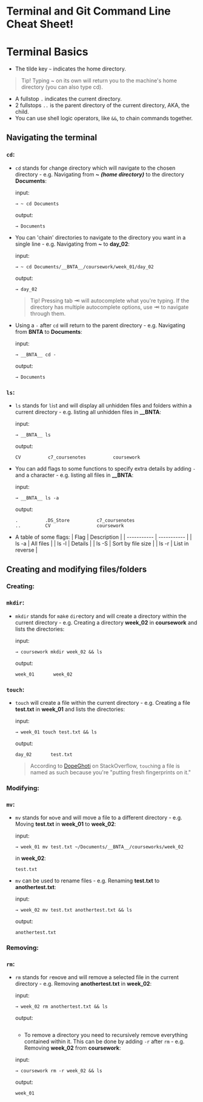 # Terminal and Git Command Line Cheat Sheet!

# Terminal Basics

- The tilde key `~` indicates the home directory.
>Tip! Typing ~ on its own will return you to the machine's home directory (you can also type cd).
- A fullstop `.` indicates the current directory.
- 2 fullstops `..` is the parent directory of the current directory, AKA, the child.
- You can use shell logic operators, like `&&`, to chain commands together.


## Navigating the terminal
### `cd`:

- `cd` stands for `c`hange `d`irectory which will navigate to the chosen directory - e.g. Navigating from **~** ***(home directory)*** to the directory **Documents**:
    
    input:
    ```
    → ~ cd Documents 
    ```
    output:
    ```
    → Documents
    ```

  
- You can 'chain' directories to navigate to the directory you want in a single line - e.g. Navigating from **~** to **day_02**:

    input:
    ```
    → ~ cd Documents/__BNTA__/coursework/week_01/day_02
    ```
    output:
    ```
    → day_02
    ```
    >Tip! Pressing tab **⇥** will autocomplete what you're typing.
    >If the directory has multiple autocomplete options, use **⇥** to navigate through them. 

- Using a `-` after `cd` will return to the parent directory - e.g. Navigating from **__BNTA__** to **Documents**:

    input:
    ```
    → __BNTA__ cd - 
    ```
    output:
    ```
    → Documents
    ```

### `ls`:

- `ls` stands for `l`i`s`t and will display all unhidden files and folders within a current directory - e.g. listing all unhidden files in **__BNTA**:

    input:
    ```
    → __BNTA__ ls 
    ```
    output:
    ```
    CV          c7_coursenotes          coursework
    ```
- You can add flags to some functions to specify extra details by adding `-` and a character - e.g. listing all files in **__BNTA**:

    input:
    ```
    → __BNTA__ ls -a
    ```
    output:
    ```
    .          .DS_Store          c7_coursenotes
    ..         CV                 coursework
    ```
- A table of some flags:
    | Flag      | Description |
    | ----------- | ----------- |
    | ls -a      | All files       |
    | ls -l   |  Details       |
    | ls -S     | Sort by file size |
    | ls -r   |  List in reverse       |
    
## Creating and modifying files/folders
### Creating:
### `mkdir`:
- `mkdir` stands for `m`a`k`e `dir`ectory and will create a directory within the current directory - e.g. Creating a directory **week_02** in **coursework** and lists the directories:

    input:
    ```
    → coursework mkdir week_02 && ls
    ```
    output:
    ```
    week_01       week_02
    ```

### `touch`:
- `touch` will create a file within the current directory - e.g. Creating a file **test.txt** in **week_01** and lists the directories:

    input:
    ```
    → week_01 touch test.txt && ls
    ```
    output:
    ```
    day_02       test.txt
    ```
    
    > According to [DopeGhoti](https://unix.stackexchange.com/questions/355168/what-does-touch-stand-for) on StackOverflow, `touch`ing a file is named as such because you're "putting fresh fingerprints on it."

### Modifying:
### `mv`:
- `mv` stands for `m`o`v`e and will move a file to a different directory - e.g. Moving **test.txt** in **week_01** to **week_02**:

    input:
    ```
    → week_01 mv test.txt ~/Documents/__BNTA__/courseworks/week_02
    ```
    in **week_02**:
    ```
    test.txt
    ```

- `mv` can be used to rename files - e.g. Renaming **test.txt** to **anothertest.txt**:

    input:
    ```
    → week_02 mv test.txt anothertest.txt && ls
    ```
    output:
    ```
    anothertest.txt
    ```

### Removing:
### `rm`:
- `rm` stands for `r`e`m`ove and will remove a selected file in the current directory - e.g. Removing **anothertest.txt** in **week_02**:

    input:
    ```
    → week_02 rm anothertest.txt && ls
    ```
    output:
    ```
    
    ```

    - To remove a directory you need to recursively remove everything contained within it. This can be done by adding `-r` after `rm` - e.g. Removing **week_02** from **coursework**:

    input:
    ```
    → coursework rm -r week_02 && ls
    ```
    output:
    ```
    week_01
    ```


